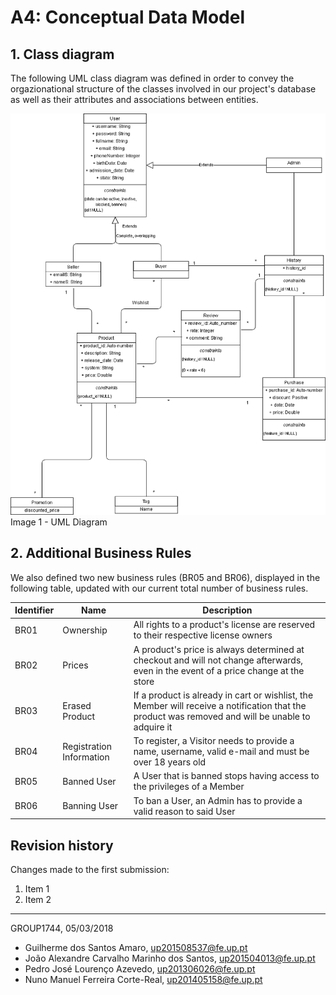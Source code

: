 # A4: Conceptual Data Model
 
## 1. Class diagram
 
The following UML class diagram was defined in order to convey the orgazionational structure of the classes involved in our project's database as well as their attributes and associations between entities.

![image 1 - UML Diagram](/images/A4/a4_1.png)   
Image 1 - UML Diagram
 
## 2. Additional Business Rules
 
 We also defined two new business rules (BR05 and BR06), displayed in the following table, updated with our current total number of business rules.

| Identifier | Name                     | Description                                                                                                                                       |
|------------|--------------------------|---------------------------------------------------------------------------------------------------------------------------------------------------|
| BR01       | Ownership                | All rights to a product's license are reserved to their respective license owners                                                                 |
| BR02       | Prices                   | A product's price is always determined at checkout and will not change afterwards, even in the event of a price change at the store               |
| BR03       | Erased Product           | If a product is already in cart or wishlist, the Member will receive a notification that the product was removed and will be unable to adquire it |
| BR04       | Registration Information | To register, a Visitor needs to provide a name, username, valid e-mail and must be over 18 years old                                              |
| BR05       | Banned User              | A User that is banned stops having access to the privileges of a Member                                                                           |
| BR06       | Banning User             | To ban a User, an Admin has to provide a valid reason to said User                                                                                |
 
## Revision history
 
Changes made to the first submission:
1. Item 1
1. Item 2
 
***
 
GROUP1744, 05/03/2018

- Guilherme dos Santos Amaro, up201508537@fe.up.pt
- João Alexandre Carvalho Marinho dos Santos, up201504013@fe.up.pt
- Pedro José Lourenço Azevedo, up201306026@fe.up.pt
- Nuno Manuel Ferreira Corte-Real, up201405158@fe.up.pt
